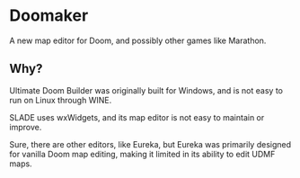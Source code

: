 Doomaker
========

A new map editor for Doom, and possibly other games like Marathon.

Why?
----

Ultimate Doom Builder was originally built for Windows, and is not easy to run on Linux through WINE.

SLADE uses wxWidgets, and its map editor is not easy to maintain or improve.

Sure, there are other editors, like Eureka, but Eureka was primarily designed for vanilla Doom map editing, making it limited in its ability to edit UDMF maps.
